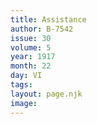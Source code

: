 ```yaml
---
title: Assistance
author: B-7542
issue: 30
volume: 5
year: 1917
month: 22
day: VI
tags:
layout: page.njk
image:
---
```


